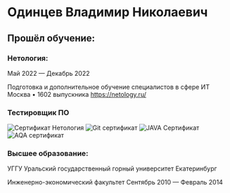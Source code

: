 # Одинцев Владимир Николаевич

## Прошёл обучение:

### Нетология:
Май 2022 — Декабрь 2022

Подготовка и дополнительное обучение специалистов в сфере ИТ
Москва • 1602 выпускника
https://netology.ru/

### Тестировщик ПО
![Сертификат Нетология](https://user-images.githubusercontent.com/108871740/196023921-fe01a0a7-1c9b-4dd6-a341-e712c1d2ae2d.png)
![Git сертификат](https://user-images.githubusercontent.com/108871740/196023924-430408f6-5684-4194-9b2d-607cb13ea71a.png)
![JAVA Сертификат](https://user-images.githubusercontent.com/108871740/196023925-9011844c-ef69-438a-a918-480d4cee815b.png)
![AQA сертификат](https://user-images.githubusercontent.com/108871740/230071470-2487b4c7-3d80-4300-a9d5-89677b257c07.png)


### Высшее образование:

УГГУ
Уральский государственный горный университет
Екатеринбург

Инженерно-экономический факультет
Сентябрь 2010 — Февраль 2014
